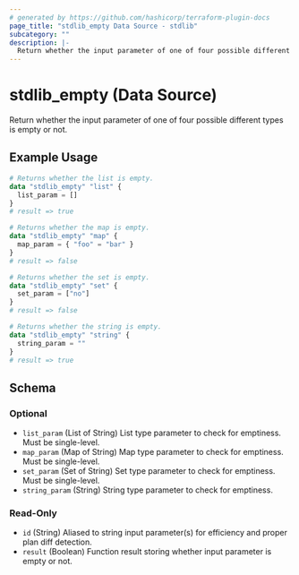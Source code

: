 ```yaml
---
# generated by https://github.com/hashicorp/terraform-plugin-docs
page_title: "stdlib_empty Data Source - stdlib"
subcategory: ""
description: |-
  Return whether the input parameter of one of four possible different types is empty or not.
---
```


# stdlib_empty (Data Source)

Return whether the input parameter of one of four possible different types is empty or not.

## Example Usage

```terraform
# Returns whether the list is empty.
data "stdlib_empty" "list" {
  list_param = []
}
# result => true

# Returns whether the map is empty.
data "stdlib_empty" "map" {
  map_param = { "foo" = "bar" }
}
# result => false

# Returns whether the set is empty.
data "stdlib_empty" "set" {
  set_param = ["no"]
}
# result => false

# Returns whether the string is empty.
data "stdlib_empty" "string" {
  string_param = ""
}
# result => true
```

<!-- schema generated by tfplugindocs -->
## Schema

### Optional

- `list_param` (List of String) List type parameter to check for emptiness. Must be single-level.
- `map_param` (Map of String) Map type parameter to check for emptiness. Must be single-level.
- `set_param` (Set of String) Set type parameter to check for emptiness. Must be single-level.
- `string_param` (String) String type parameter to check for emptiness.

### Read-Only

- `id` (String) Aliased to string input parameter(s) for efficiency and proper plan diff detection.
- `result` (Boolean) Function result storing whether input parameter is empty or not.
